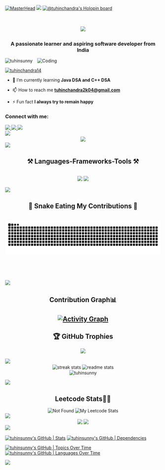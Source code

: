 [![MasterHead](https://user-images.githubusercontent.com/74038190/225813708-98b745f2-7d22-48cf-9150-083f1b00d6c9.gif)](https://tuhinsunny.io)
<img src="https://user-images.githubusercontent.com/74038190/212284100-561aa473-3905-4a80-b561-0d28506553ee.gif">
[![@tuhinchandra's Holopin board](https://holopin.me/tuhinchandra)](https://holopin.io/@tuhinchandra)
<h1 align="center">
    <img src="https://readme-typing-svg.herokuapp.com/?font=Righteous&size=35&center=true&vCenter=true&width=500&height=70&duration=4000&lines=Hi+There!+👋;+I'm+Tuhin+Chandra😉!;" />
</h1>


<h3 align="center">A passionate learner and aspiring software developer from India</h3>
<img align="right" alt="Coding" width="400" src="https://media.tenor.com/2uyENRmiUt0AAAAC/coding.gif">
<p align="left"> <img src="https://komarev.com/ghpvc/?username=tuhinsunny&label=Profile%20views&color=0e75b6&style=flat" alt="tuhinsunny" /> </p>

<p align="left"> <a href="https://twitter.com/tuhinchandra14" target="blank"><img src="https://img.shields.io/twitter/follow/tuhinchandra14?logo=twitter&style=for-the-badge" alt="tuhinchandra14" /></a> </p>

- 🌱 I’m currently learning **Java DSA and C++ DSA**

- 📫 How to reach me **tuhinchandra2k04@gmail.com**

- ⚡ Fun fact **I always try to remain happy**

<h3 align="left">Connect with me:</h3>
<div align="left"> 
  <a href="mailto:tuhinchandra2k04@gmail.com">
    <img src="https://img.shields.io/badge/Gmail-333333?style=for-the-badge&logo=gmail&logoColor=red" />
  </a>
  <a href="https://www.linkedin.com/in/tuhin-chandra-a675ab250/" target="_blank">
    <img src="https://img.shields.io/badge/LinkedIn-0077B5?style=for-the-badge&logo=linkedin&logoColor=white" target="_blank" />
  </a>
  <a href="https://tuhin23portfolio.netlify.app/" target="_blank">
     <img src="https://img.shields.io/badge/Portfolio-FF5722?style=for-the-badge&logo=todoist&logoColor=white" target="_blank" /> <!-- sqlite, safari, google-chrome are other good icon options -->
  </a>
</div>

<img src="https://user-images.githubusercontent.com/74038190/212284100-561aa473-3905-4a80-b561-0d28506553ee.gif">
<div align="center">
    <img src="https://user-images.githubusercontent.com/74038190/212284136-03988914-d899-44b4-b1d9-4eeccf656e44.gif"> <br>
</div>
<img src="https://user-images.githubusercontent.com/74038190/212284100-561aa473-3905-4a80-b561-0d28506553ee.gif">
<h2 align="center">⚒️ Languages-Frameworks-Tools ⚒️</h2>
<br/>
<div align="center">
    <img src="https://skillicons.dev/icons?i=react,bootstrap,html,css,vscode,github,figma,tailwind,git" />
    <img src="https://skillicons.dev/icons?i=nodejs,python,javascript,mongodb,c,java,django,express,typescript,mysql,cpp" /><br>
</div>

<br/>
<img src="https://user-images.githubusercontent.com/74038190/212284100-561aa473-3905-4a80-b561-0d28506553ee.gif">

<div align="center">
  <h2>🐍 Snake Eating My Contributions 🐍</h2>
  <br>
  <img alt="snake eating my contributions" src="https://raw.githubusercontent.com/tuhinsunny/tuhinsunny/output/github-contribution-grid-snake.svg" />
  
  <br/><br/><br/>
</div>

<img src="https://user-images.githubusercontent.com/74038190/212284100-561aa473-3905-4a80-b561-0d28506553ee.gif">
<div align=center>
    <h2>Contribution Graph📊<h2/>
   <a href="https://github.com/tuhinsunny">
   <img alt="Activity Graph" src="https://github-readme-activity-graph.vercel.app/graph?username=tuhinsunny&theme=redical&hide_border=true" />
   </a>
</div>

<div align="center">

## 🏆 GitHub Trophies
![](https://github-profile-trophy.vercel.app/?username=tuhinsunny&theme=radical&no-frame=false&no-bg=true&margin-w=4)
  
</div>
<img src="https://user-images.githubusercontent.com/74038190/212284100-561aa473-3905-4a80-b561-0d28506553ee.gif">
<div align=center>
  <img width=390 src="https://github-readme-streak-stats-salesp07.vercel.app/?user=tuhinsunny&count_private=true&theme=react&border_radius=10" alt="streak stats"/>
  <img width=390 src="https://github-readme-stats-salesp07.vercel.app/api?username=tuhinsunny&count_private=true&show_icons=true&theme=react&rank_icon=github&border_radius=10" alt="readme stats" />
  <br/>
  <img align="center" src="https://github-readme-stats.vercel.app/api/top-langs?username=tuhinsunny&&theme=react&show_icons=true&locale=en&layout=compact" alt="tuhinsunny" />
</div>
<p></p>

<img src="https://user-images.githubusercontent.com/74038190/212284100-561aa473-3905-4a80-b561-0d28506553ee.gif">

<div align="center">
<h2>Leetcode Stats🧑‍💻</h2>
    <img height="300" width="400" src="https://camo.githubusercontent.com/19db51af5f90f1b152bc0b9078f5fe97053955be5074f03f17019c70345bdcdb/68747470733a2f2f6d69726f2e6d656469756d2e636f6d2f6d61782f313336302f302a37513379765349765f7430696f4a2d5a2e676966" alt="Not Found">
    <img height="300"  alt="My Leetcode Stats" src="https://leetcard.jacoblin.cool/tuhinchandra2k04?theme=unicorn&font=Josefin%20Slab&ext=heatmap" />
</div>
<img src="https://user-images.githubusercontent.com/74038190/212284100-561aa473-3905-4a80-b561-0d28506553ee.gif">

<div align="center">
    <img height="350" src="https://user-images.githubusercontent.com/74038190/236544207-c4f427b3-be04-4cfe-a3d2-2eabb0d2de73.gif">
    <img height="350"  src="https://user-images.githubusercontent.com/74038190/218265814-3084a4ba-809c-4135-afc0-8685d0f634b3.gif">
</div>

<img src="https://user-images.githubusercontent.com/74038190/212284100-561aa473-3905-4a80-b561-0d28506553ee.gif">

[![tuhinsunny's GitHub | Stats](https://stats.quira.sh/tuhinsunny/github?theme=dark)](https://quira.sh?utm_source=widgets&utm_campaign=tuhinsunny)
[![tuhinsunny's GitHub | Dependencies](https://stats.quira.sh/tuhinsunny/dependencies?theme=dark)](https://quira.sh?utm_source=widgets&utm_campaign=tuhinsunny)

[![tuhinsunny's GitHub | Topics Over Time](https://stats.quira.sh/tuhinsunny/topics-over-time?theme=dark)](https://quira.sh?utm_source=widgets&utm_campaign=tuhinsunny)
[![tuhinsunny's GitHub | Languages Over Time](https://stats.quira.sh/tuhinsunny/languages-over-time?theme=dark)](https://quira.sh?utm_source=widgets&utm_campaign=tuhinsunny)


<img src="https://user-images.githubusercontent.com/74038190/212284100-561aa473-3905-4a80-b561-0d28506553ee.gif">














